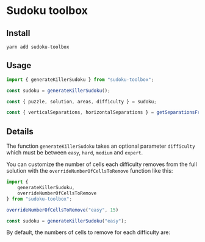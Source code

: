 # Sudoku toolbox

## Install

```
yarn add sudoku-toolbox
```

## Usage

```js
import { generateKillerSudoku } from "sudoku-toolbox";

const sudoku = generateKillerSudoku();

const { puzzle, solution, areas, difficulty } = sudoku;

const { verticalSeparations, horizontalSeparations } = getSeparationsFromAreas(areas);
```

## Details

The function `generateKillerSudoku` takes an optional parameter `difficulty` which must be between `easy`, `hard`, `medium` and `expert`.

You can customize the number of cells each difficulty removes from the full solution with the `overrideNumberOfCellsToRemove` function like this:
```js
import { 
    generateKillerSudoku, 
    overrideNumberOfCellsToRemove
} from "sudoku-toolbox";

overrideNumberOfCellsToRemove("easy", 15)

const sudoku = generateKillerSudoku("easy");
```

By default, the numbers of cells to remove for each difficulty are:
```js